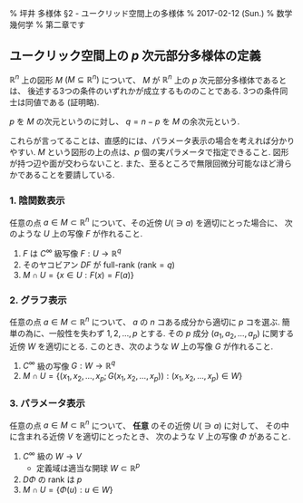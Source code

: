 % 坪井 多様体 &sect;2 - ユークリッド空間上の多様体
% 2017-02-12 (Sun.)
% 数学 幾何学
% 第二章です

## ユークリック空間上の $p$ 次元部分多様体の定義

$\mathbb{R}^n$ 上の図形 $M$ $(M \subseteq \mathbb{R}^n)$
について、
$M$ が $\mathbb{R}^n$ 上の $p$ 次元部分多様体であるとは、
後述する3つの条件のいずれかが成立するもののことである.
3つの条件同士は同値である (証明略).

$p$ を $M$ の次元というのに対し、
$q = n-p$ を $M$ の余次元という.

これらが言ってることは、直感的には、パラメータ表示の場合を考えれば分かりやすい.
$M$ という図形の上の点は、$p$ 個の実パラメータで指定できること.
図形が持つ辺や面が交わらないこと.
また、至るところで無限回微分可能なほど滑らかであることを要請している.

### 1. 陰関数表示

任意の点 $a \in M \subset \mathbb{R}^n$ について、その近傍 $U (\ni a)$ を適切にとった場合に、
次のような $U$ 上の写像 $F$ が作れること.

1. $F$ は $C^\infty$ 級写像 $F: U \to \mathbb{R}^q$
1. そのヤコビアン $DF$ が full-rank ($\text{rank}=q$)
1. $M \cap U = \{ x \in U : F(x) = F(a) \}$

### 2. グラフ表示

任意の点 $a \in M \subset \mathbb{R}^n$ について、
$a$ の $n$ コある成分から適切に $p$ コを選ぶ.
簡単の為に、一般性を失わず $1,2,\ldots,p$ とする.
その $p$ 成分 $(a_1, a_2, \ldots, a_p)$ に関する近傍 $W$ を適切にとる.
このとき、次のような $W$ 上の写像 $G$ が作れること.

1. $C^\infty$ 級の写像 $G: W \to \mathbb{R}^q$
1.  $M \cap U = \{ (x_1, x_2, \ldots, x_p; G(x_1,x_2,\ldots,x_p)) : (x_1, x_2, \ldots,x_p) \in W \}$

### 3. パラメータ表示

任意の点 $a \in M \subset \mathbb{R}^n$ について、
**任意** のその近傍 $U (\ni a)$ に対して、
その中に含まれる近傍 $V$ を適切にとったとき、
次のような $V$ 上の写像 $\Phi$ があること.

1. $C^\infty$ 級の $W \to V$
    - 定義域は適当な開球 $W \subset \mathbb{R}^p$
1. $D\Phi$ の rank は $p$
1. $M \cap U = \{ \Phi(u) : u \in W \}$

